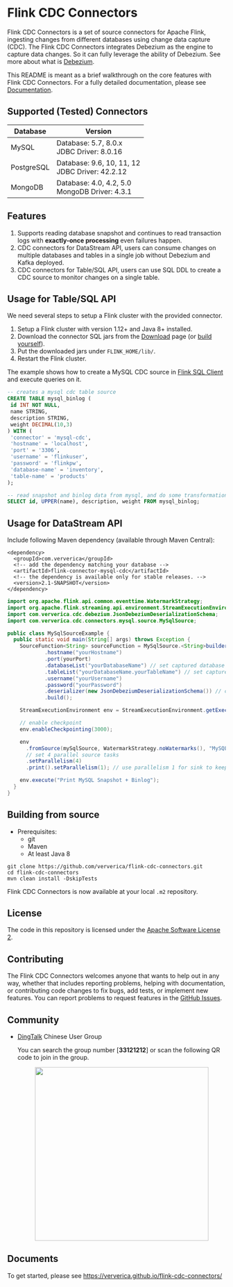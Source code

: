 # Flink CDC Connectors

Flink CDC Connectors is a set of source connectors for Apache Flink, ingesting changes from different databases using change data capture (CDC).
The Flink CDC Connectors integrates Debezium as the engine to capture data changes. So it can fully leverage the ability of Debezium. See more about what is [Debezium](https://github.com/debezium/debezium).

This README is meant as a brief walkthrough on the core features with Flink CDC Connectors. For a fully detailed documentation, please see [Documentation](https://ververica.github.io/flink-cdc-connectors/master/).

## Supported (Tested) Connectors

| Database | Version |
| --- | --- |
| MySQL | Database: 5.7, 8.0.x <br/>JDBC Driver: 8.0.16 |
| PostgreSQL | Database: 9.6, 10, 11, 12 <br/>JDBC Driver: 42.2.12|
| MongoDB | Database: 4.0, 4.2, 5.0 <br/> MongoDB Driver: 4.3.1 |
## Features

1. Supports reading database snapshot and continues to read transaction logs with **exactly-once processing** even failures happen.
2. CDC connectors for DataStream API, users can consume changes on multiple databases and tables in a single job without Debezium and Kafka deployed.
3. CDC connectors for Table/SQL API, users can use SQL DDL to create a CDC source to monitor changes on a single table.

## Usage for Table/SQL API

We need several steps to setup a Flink cluster with the provided connector.

1. Setup a Flink cluster with version 1.12+ and Java 8+ installed.
2. Download the connector SQL jars from the [Download](https://github.com/ververica/flink-cdc-connectors/releases) page (or [build yourself](#building-from-source)).
3. Put the downloaded jars under `FLINK_HOME/lib/`.
4. Restart the Flink cluster.

The example shows how to create a MySQL CDC source in [Flink SQL Client](https://ci.apache.org/projects/flink/flink-docs-release-1.13/dev/table/sqlClient.html) and execute queries on it.

```sql
-- creates a mysql cdc table source
CREATE TABLE mysql_binlog (
 id INT NOT NULL,
 name STRING,
 description STRING,
 weight DECIMAL(10,3)
) WITH (
 'connector' = 'mysql-cdc',
 'hostname' = 'localhost',
 'port' = '3306',
 'username' = 'flinkuser',
 'password' = 'flinkpw',
 'database-name' = 'inventory',
 'table-name' = 'products'
);

-- read snapshot and binlog data from mysql, and do some transformation, and show on the client
SELECT id, UPPER(name), description, weight FROM mysql_binlog;
```

## Usage for DataStream API

Include following Maven dependency (available through Maven Central):

```
<dependency>
  <groupId>com.ververica</groupId>
  <!-- add the dependency matching your database -->
  <artifactId>flink-connector-mysql-cdc</artifactId>
  <!-- the dependency is available only for stable releases. -->
  <version>2.1-SNAPSHOT</version>
</dependency>
```

```java
import org.apache.flink.api.common.eventtime.WatermarkStrategy;
import org.apache.flink.streaming.api.environment.StreamExecutionEnvironment;
import com.ververica.cdc.debezium.JsonDebeziumDeserializationSchema;
import com.ververica.cdc.connectors.mysql.source.MySqlSource;

public class MySqlSourceExample {
  public static void main(String[] args) throws Exception {
    SourceFunction<String> sourceFunction = MySqlSource.<String>builder()
            .hostname("yourHostname")
            .port(yourPort)
            .databaseList("yourDatabaseName") // set captured database
            .tableList("yourDatabaseName.yourTableName") // set captured table
            .username("yourUsername")
            .password("yourPassword")
            .deserializer(new JsonDebeziumDeserializationSchema()) // converts SourceRecord to JSON String
            .build();

    StreamExecutionEnvironment env = StreamExecutionEnvironment.getExecutionEnvironment();

    // enable checkpoint
    env.enableCheckpointing(3000);

    env
      .fromSource(mySqlSource, WatermarkStrategy.noWatermarks(), "MySQL Source")
      // set 4 parallel source tasks
      .setParallelism(4)
      .print().setParallelism(1); // use parallelism 1 for sink to keep message ordering

    env.execute("Print MySQL Snapshot + Binlog");
  }
}
```

## Building from source

- Prerequisites:
    - git
    - Maven
    - At least Java 8

```
git clone https://github.com/ververica/flink-cdc-connectors.git
cd flink-cdc-connectors
mvn clean install -DskipTests
```

Flink CDC Connectors is now available at your local `.m2` repository.

## License

The code in this repository is licensed under the [Apache Software License 2](https://github.com/ververica/flink-cdc-connectors/blob/master/LICENSE).

## Contributing

The Flink CDC Connectors welcomes anyone that wants to help out in any way, whether that includes reporting problems, helping with documentation, or contributing code changes to fix bugs, add tests, or implement new features. You can report problems to request features in the [GitHub Issues](https://github.com/ververica/flink-cdc-connectors/issues).

## Community

* [DingTalk](https://www.dingtalk.com/) Chinese User Group

  You can search the group number [**33121212**] or scan the following QR code to join in the group.
  
  <div align=center>
     <img src="https://user-images.githubusercontent.com/5163645/128969750-6a6c9832-eab3-4c72-8c76-32dd66539dbd.png" width=400 />
   </div>

## Documents
To get started, please see https://ververica.github.io/flink-cdc-connectors/
